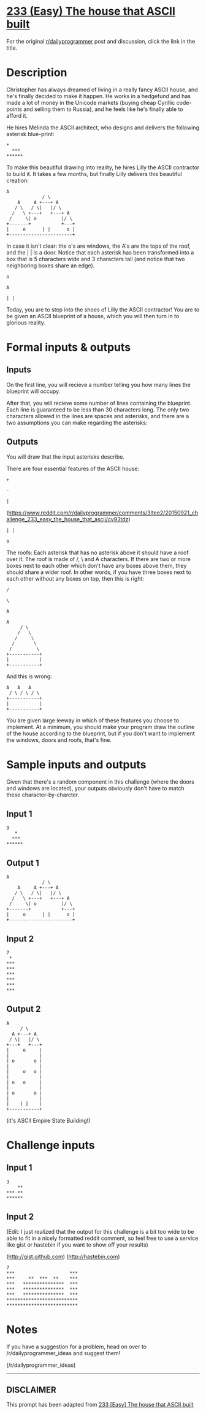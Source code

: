 # [233 (Easy) The house that ASCII built](https://www.reddit.com/r/dailyprogrammer/comments/3ltee2/20150921_challenge_233_easy_the_house_that_ascii/)

For the original [r/dailyprogrammer](https://www.reddit.com/r/dailyprogrammer/) post and discussion, click the link in the title.

# Description
Christopher has always dreamed of living in a really fancy ASCII house, and he's finally decided to make it happen. He works in a hedgefund and has made a lot of money in the Unicode markets (buying cheap Cyrillic code-points and selling them to Russia), and he feels like he's finally able to afford it. 

He hires Melinda the ASCII architect, who designs and delivers the following asterisk blue-print:


```
*
  ***
******
```
To make this beautiful drawing into reality, he hires Lilly the ASCII contractor to build it. It takes a few months, but finally Lilly delivers this beautiful creation: 


```
A
             / \
    A     A +---+ A
   / \   / \|   |/ \
  /   \ +---+   +---+ A
 /     \| o         |/ \
+-------+           +---+
|     o      | |      o | 
+-----------------------+
```
In case it isn't clear: the o's are windows, the A's are the tops of the roof, and the | | is a door. Notice that each asterisk has been transformed into a box that is 5 characters wide and 3 characters tall (and notice that two neighboring boxes share an edge). 


```
o
```

```
A
```

```
| |
```
Today, you are to step into the shoes of Lilly the ASCII contractor! You are to be given an ASCII blueprint of a house, which you will then turn in to glorious reality.

# Formal inputs & outputs
## Inputs
On the first line, you will recieve a number telling you how many lines the blueprint will occupy. 

After that, you will recieve some number of lines containing the blueprint. Each line is guaranteed to be less than 30 characters long. The only two characters allowed in the lines are spaces and asterisks, and there are a two assumptions you can make regarding the asterisks: 

## Outputs
You will draw that the input asterisks describe. 

There are four essential features of the ASCII house: 


```
+
```

```
-
```

```
|
```
(https://www.reddit.com/r/dailyprogrammer/comments/3ltee2/20150921_challenge_233_easy_the_house_that_ascii/cv93tdz)

```
| |
```

```
o
```
The roofs: Each asterisk that has no asterisk above it should have a roof over it. The roof is made of /, \ and A characters. If there are two or more boxes next to each other which don't have any boxes above them, they should share a wider roof. In other words, if you have three boxes next to each other without any boxes on top, then this is right: 


```
/
```

```
\
```

```
A
```

```
A 
     / \ 
    /   \ 
   /     \  
  /       \ 
 /         \ 
+-----------+
|           | 
+-----------+
```
And this is wrong:


```
A   A   A
 / \ / \ / \
+-----------+
|           | 
+-----------+
```
You are given large leeway in which of these features you choose to implement. At a minimum, you should make your program draw the outline of the house according to the blueprint, but if you don't want to implement the windows, doors and roofs, that's fine. 

# Sample inputs and outputs
Given that there's a random component in this challenge (where the doors and windows are located), your outputs obviously don't have to match these character-by-charcter. 

## Input 1

```
3
   *
  ***
******
```
## Output 1

```
A
             / \
    A     A +---+ A
   / \   / \|   |/ \
  /   \ +---+   +---+ A
 /     \| o         |/ \
+-------+           +---+
|     o      | |      o | 
+-----------------------+
```
## Input 2

```
7
 *
***
***
***
***
***
***
```
## Output 2

```
A
     / \
  A +---+ A
 / \|   |/ \
+---+   +---+
|     o     |
|           |
| o       o |
|           |
|     o   o |
|           |
| o   o     |
|           |
| o       o |
|           |
|    | |    |
+-----------+
```
(it's ASCII Empire State Building!)

# Challenge inputs
## Input 1

```
3 
    **
*** **
******
```
## Input 2
(Edit: I just realized that the output for this challenge is a bit too wide to be able to fit in a nicely formatted reddit comment, so feel free to use a service like gist or hastebin if you want to show off your results)

(http://gist.github.com)
(http://hastebin.com)

```
7
***                    ***
***     **  ***  **    ***
***   ***************  ***
***   ***************  ***
***   ***************  ***
**************************
**************************
```
# Notes
If you have a suggestion for a problem, head on over to /r/dailyprogrammer_ideas and suggest them!

(/r/dailyprogrammer_ideas)

----
## **DISCLAIMER**
This prompt has been adapted from [233 [Easy] The house that ASCII built](https://www.reddit.com/r/dailyprogrammer/comments/3ltee2/20150921_challenge_233_easy_the_house_that_ascii/
)
